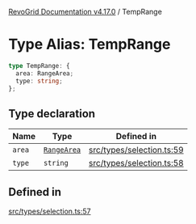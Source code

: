 [RevoGrid Documentation v4.17.0](README.md) / TempRange

# Type Alias: TempRange

```ts
type TempRange: {
  area: RangeArea;
  type: string;
};
```

## Type declaration

| Name | Type | Defined in |
| ------ | ------ | ------ |
| `area` | [`RangeArea`](TypeAlias.RangeArea.md) | [src/types/selection.ts:59](https://github.com/revolist/revogrid/blob/4911b401b4ed4a1ad4f684e9c38c48b1c7ad2346/src/types/selection.ts#L59) |
| `type` | `string` | [src/types/selection.ts:58](https://github.com/revolist/revogrid/blob/4911b401b4ed4a1ad4f684e9c38c48b1c7ad2346/src/types/selection.ts#L58) |

## Defined in

[src/types/selection.ts:57](https://github.com/revolist/revogrid/blob/4911b401b4ed4a1ad4f684e9c38c48b1c7ad2346/src/types/selection.ts#L57)
